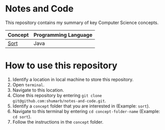 # Notes and Code
This repository contains my summary of key Computer Science concepts.

Concept                                                                             | Programming Language
----------------------------------------------------------------------------------- | -----------
[Sort](https://github.com/shumarb/notes-and-code/tree/main/sort)    | Java

# How to use this repository
1. Identify a location in local machine to store this repository.
2. Open `terminal`.
3. Navigate to this location.
4. Clone this repository by entering `git clone git@github.com:shumarb/notes-and-code.git`.
5. Identify a `concept` folder that you are interested in (Example: `sort`).
6. Navigate to this terminal by entering `cd concept-folder-name` (Example: `cd sort`).
7. Follow the instructions in the `concept` folder.

